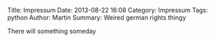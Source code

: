 Title: Impressum
Date: 2013-08-22 16:08
Category: Impressum
Tags: python
Author: Martin
Summary: Weired german rights thingy

There will something someday
